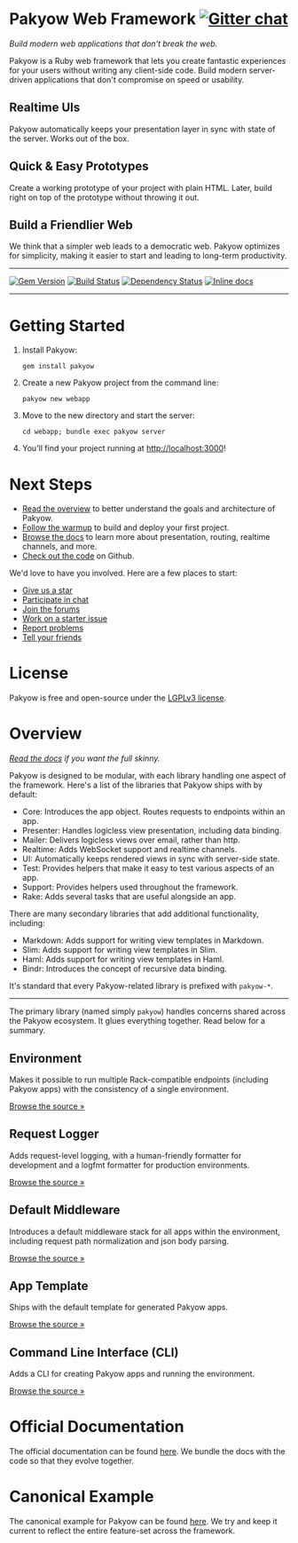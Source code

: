 [gem]: https://rubygems.org/gems/pakyow
[travis]: https://travis-ci.org/pakyow/pakyow
[gemnasium]: https://gemnasium.com/pakyow/pakyow
[inchpages]: http://inch-ci.org/github/pakyow/pakyow
[codeclimate]: https://codeclimate.com/github/pakyow/pakyow

# Pakyow Web Framework [![Gitter chat](https://badges.gitter.im/pakyow/chat.svg)](https://gitter.im/pakyow/chat)

*Build modern web applications that don't break the web.*

Pakyow is a Ruby web framework that lets you create fantastic experiences for your users
without writing any client-side code. Build modern server-driven applications that don't
compromise on speed or usability.

## Realtime UIs

Pakyow automatically keeps your presentation layer in sync with state of the server.
Works out of the box.

## Quick & Easy Prototypes

Create a working prototype of your project with plain HTML. Later, build right on
top of the prototype without throwing it out.

## Build a Friendlier Web

We think that a simpler web leads to a democratic web. Pakyow optimizes for
simplicity, making it easier to start and leading to long-term productivity.

---

[![Gem Version](https://badge.fury.io/rb/pakyow.svg)][gem]
[![Build Status](https://travis-ci.org/pakyow/pakyow.svg?branch=master)][travis]
[![Dependency Status](https://gemnasium.com/pakyow/pakyow.svg)][gemnasium]
[![Inline docs](http://inch-ci.org/github/pakyow/pakyow.svg?branch=master&style=flat)][inchpages]

---

# Getting Started

1. Install Pakyow:

    `gem install pakyow`

2. Create a new Pakyow project from the command line:

    `pakyow new webapp`

3. Move to the new directory and start the server:

    `cd webapp; bundle exec pakyow server`

4. You'll find your project running at [http://localhost:3000](http://localhost:3000)!

# Next Steps

- [Read the overview](https://pakyow.org/docs/overview) to better understand the goals and architecture of Pakyow.
- [Follow the warmup](https://pakyow.org/docs/warmup) to build and deploy your first project.
- [Browse the docs](https://pakyow.org/docs) to learn more about presentation, routing, realtime channels, and more.
- [Check out the code](https://github.com/pakyow/pakyow) on Github.

We'd love to have you involved. Here are a few places to start:

- [Give us a star](https://github.com/pakyow/pakyow)
- [Participate in chat](https://gitter.im/pakyow/chat)
- [Join the forums](http://forums.pakyow.org/)
- [Work on a starter issue](https://github.com/pakyow/pakyow/labels/Starter)
- [Report problems](https://github.com/pakyow/pakyow/issues)
- [Tell your friends](https://twitter.com/share?text=Pakyow,%20build%20modern%20apps%20that%20don%27t%20break%20the%20web&hashtags=pakyow&url=https://pakyow.org)

# License

Pakyow is free and open-source under the [LGPLv3 license](https://choosealicense.com/licenses/gpl-3.0/).

# Overview

*[Read the docs](https://www.pakyow.org/docs) if you want the full skinny.*

Pakyow is designed to be modular, with each library handling one aspect of the
framework. Here's a list of the libraries that Pakyow ships with by default:

- Core: Introduces the app object. Routes requests to endpoints within an app.
- Presenter: Handles logicless view presentation, including data binding.
- Mailer: Delivers logicless views over email, rather than http.
- Realtime: Adds WebSocket support and realtime channels.
- UI: Automatically keeps rendered views in sync with server-side state.
- Test: Provides helpers that make it easy to test various aspects of an app.
- Support: Provides helpers used throughout the framework.
- Rake: Adds several tasks that are useful alongside an app.

There are many secondary libraries that add additional functionality, including:

- Markdown: Adds support for writing view templates in Markdown.
- Slim: Adds support for writing view templates in Slim.
- Haml: Adds support for writing view templates in Haml.
- Bindr: Introduces the concept of recursive data binding.

It's standard that every Pakyow-related library is prefixed with `pakyow-*`.

---

The primary library (named simply `pakyow`) handles concerns shared across the
Pakyow ecosystem. It glues everything together. Read below for a summary.

## Environment

Makes it possible to run multiple Rack-compatible endpoints (including Pakyow
apps) with the consistency of a single environment.

[Browse the source &raquo;](https://github.com/pakyow/pakyow/blob/environment/lib/pakyow/environment.rb)

## Request Logger

Adds request-level logging, with a human-friendly formatter for development and
a logfmt formatter for production environments.

[Browse the source &raquo;](https://github.com/pakyow/pakyow/blob/environment/lib/pakyow/logger/request_logger.rb)

## Default Middleware

Introduces a default middleware stack for all apps within the environment,
including request path normalization and json body parsing.

[Browse the source &raquo;](https://github.com/pakyow/pakyow/blob/environment/lib/pakyow/environment.rb#L145)

## App Template

Ships with the default template for generated Pakyow apps.

[Browse the source &raquo;](https://github.com/pakyow/pakyow/tree/environment/lib/generators/pakyow/app/templates)

## Command Line Interface (CLI)

Adds a CLI for creating Pakyow apps and running the environment.

[Browse the source &raquo;](https://github.com/pakyow/pakyow/blob/environment/lib/pakyow/cli.r://github.com/pakyow/pakyow/blob/environment/lib/pakyow/cli.rb)

# Official Documentation

The official documentation can be found
[here](https://github.com/pakyow/pakyow/tree/environment/docs). We bundle the
docs with the code so that they evolve together.

# Canonical Example

The canonical example for Pakyow can be found
[here](https://github.com/pakyow/pakyow/tree/environment/example). We try and
keep it current to reflect the entire feature-set across the framework.
